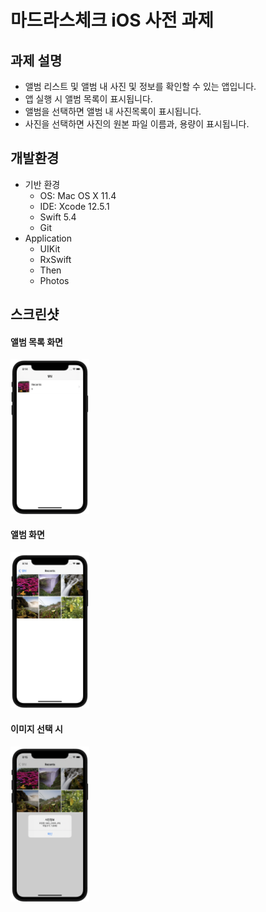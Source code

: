 # 마드라스체크 iOS 사전 과제

## 과제 설명

- 앨범 리스트 및 앨범 내 사진 및 정보를 확인할 수 있는 앱입니다.
- 앱 실행 시 앨범 목록이 표시됩니다.
- 앨범을 선택하면 앨범 내 사진목록이 표시됩니다.
- 사진을 선택하면 사진의 원본 파일 이름과, 용량이 표시됩니다.



## 개발환경


- 기반 환경
  - OS: Mac OS X 11.4
  - IDE: Xcode 12.5.1
  - Swift 5.4
  - Git
- Application
  - UIKit
  - RxSwift
  - Then
  - Photos

## 스크린샷

#### 앨범 목록 화면

<img src="images/ 2021-07-22 at 20.14.56.png" alt=" 2021-07-22 at 20.14.56" width="25%;" />  

#### 앨범 화면

<img src="images/ 2021-07-22 at 20.14.58.png" alt=" 2021-07-22 at 20.14.58" width="25%;" /> 

#### 이미지 선택 시

<img src="images/ 2021-07-22 at 20.15.03.png" alt=" 2021-07-22 at 20.15.03" width="25%;" />


